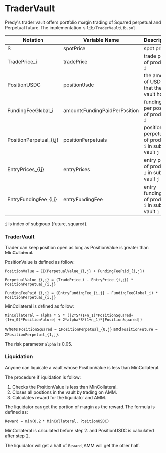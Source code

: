 TraderVault
=====

Predy's trader vault offers portfolio margin trading of Squared perpetual and Perpetual future.
The implementation is `lib/TraderVaultLib.sol`.

| Notation  | Variable Name | Description | 
| ------------- | ------------- | ------------- |
| S | spotPrice | spot price |
| TradePrice_i | tradePrice | trade price of product `i` |
| PositionUSDC | positionUsdc | the amount of USDC that the vault hold |
| FundingFeeGlobal_i | amountsFundingPaidPerPosition | funding fee per position of product `i` |
| PositionPerpetual_{i,j}  | positionPerpetuals  | position perpetuals of product `i` in sub-vault `j` |
| EntryPrices_{i,j}  | entryPrices  | entry price of product `i` in sub-vault `j` |
| EntryFundingFee_{i,j}  | entryFundingFee  | entry funding fee of product `i` in sub-vault `j` |

`i` is index of subgroup {future, squared}.

### TraderVault

Trader can keep position open as long as PositionValue is greater than MinCollateral.

PositionValue is defined as follow:

`PositionValue = ΣΣ(PerpetualValue_{i,j} + FundingFeePaid_{i,j})`

`PerpetualValue_{i,j} = (TradePrice_i - EntryPrice_{i,j}) * PositionPerpetual_{i,j}`

`FundingFeePaid_{i,j} = (EntryFundingFee_{i,j} - FundingFeeGlobal_i) * PositionPerpetual_{i,j}`

MinCollateral is defined as follow:

`MinCollateral = alpha * S * (|2*S*(1+n_1)*PositionSquared+(1+n_0)*PositionFuture| + 2*alpha*S*(1+n_1)*|PositionSquared|)`

where `PositionSquared = ΣPositionPerpetual_{0,j}` and `PositionFuture = ΣPositionPerpetual_{1,j}`.

The risk parameter `alpha` is 0.05.

### Liquidation

Anyone can liquidate a vault whose PositionValue is less than MinCollateral.

The procedure if liquidation is follow:

1. Checks the PositionValue is less than MinCollateral.
2. Closes all positions in the vault by trading on AMM.
3. Calculates reward for the liquidator and AMM.

The liquidator can get the portion of margin as the reward.
The formula is defined as:

`Reward = min(0.2 * MinCollateral, PositionUSDC)`

MinCollateral is calculated before step 2. and PositionUSDC is calculated after step 2.

The liquidator will get a half of `Reward`, AMM will get the other half.

